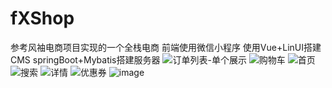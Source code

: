 # fXShop
参考风袖电商项目实现的一个全栈电商
前端使用微信小程序
使用Vue+LinUI搭建CMS
springBoot+Mybatis搭建服务器
![订单列表-单个展示](https://user-images.githubusercontent.com/59691456/145662954-dc1d6b61-ef83-473e-9d3c-84425b74b805.png)
![购物车](https://user-images.githubusercontent.com/59691456/145662966-46a60f52-00c9-4814-8a39-22c51343ebf6.png)
![首页](https://user-images.githubusercontent.com/59691456/145662974-1c0790cb-83cc-47c5-ab01-ce08709085ba.png)
![搜索](https://user-images.githubusercontent.com/59691456/145662980-e2a3c01f-92cd-41f8-b6d6-b86df8a8a2ae.png)
![详情](https://user-images.githubusercontent.com/59691456/145662988-7eccf5cb-75f8-4539-85e0-40d485feeb17.png)
![优惠券](https://user-images.githubusercontent.com/59691456/145662994-ae5dba82-2e9c-44f9-928c-26bcb5edc7ba.png)
![image](https://user-images.githubusercontent.com/59691456/145663069-1bd65df3-ee64-4552-90de-193c0e966193.png)
